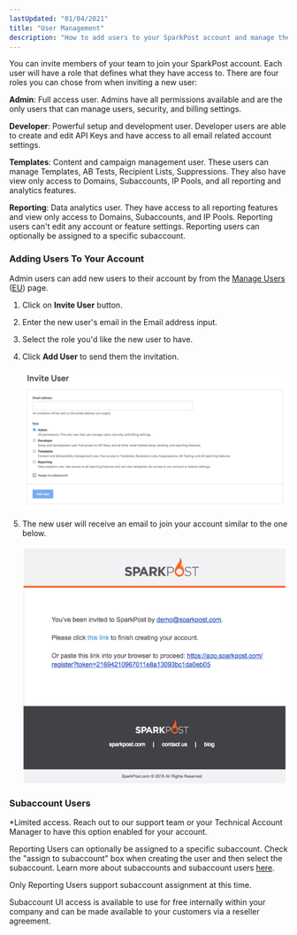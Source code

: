 ```yaml
---
lastUpdated: "01/04/2021"
title: "User Management"
description: "How to add users to your SparkPost account and manage their permissions."
---
```


You can invite members of your team to join your SparkPost account. Each user will have a role that defines what they have access to. There are four roles you can chose from when inviting a new user:

**Admin**: Full access user. Admins have all permissions available and are the only users that can manage users, security, and billing settings.

**Developer**: Powerful setup and development user. Developer users are able to create and edit API Keys and have access to all email related account settings.

**Templates**: Content and campaign management user. These users can manage Templates, AB Tests, Recipient Lists, Suppressions. They also have view only access to Domains, Subaccounts, IP Pools, and all reporting and analytics features.

**Reporting**: Data analytics user. They have access to all reporting features and view only access to Domains, Subaccounts, and IP Pools. Reporting users can't edit any account or feature settings. Reporting users can optionally be assigned to a specific subaccount.

### Adding Users To Your Account

Admin users can add new users to their account by from the [Manage Users](https://app.sparkpost.com/account/users) ([EU](https://app.sparkpost.com/account/users)) page.

1. Click on **Invite User** button.
2. Enter the new user's email in the Email address input.
3. Select the role you'd like the new user to have.
4. Click **Add User** to send them the invitation.

	![](media/user-management/add-user.png)

5. The new user will receive an email to join your account similar to the one below.

	![](media/user-management/invitation-email.png)
	
### Subaccount Users
*Limited access. Reach out to our support team or your Technical Account Manager to have this option enabled for your account.

Reporting Users can optionally be assigned to a specific subaccount. Check the "assign to subaccount" box when creating the user and then select the subaccount. Learn more about subaccounts and subaccount users [here](https://www.sparkpost.com/docs/user-guide/subaccounts/).

Only Reporting Users support subaccount assignment at this time.

Subaccount UI access is available to use for free internally within your company and can be made available to your customers via a reseller agreement.
